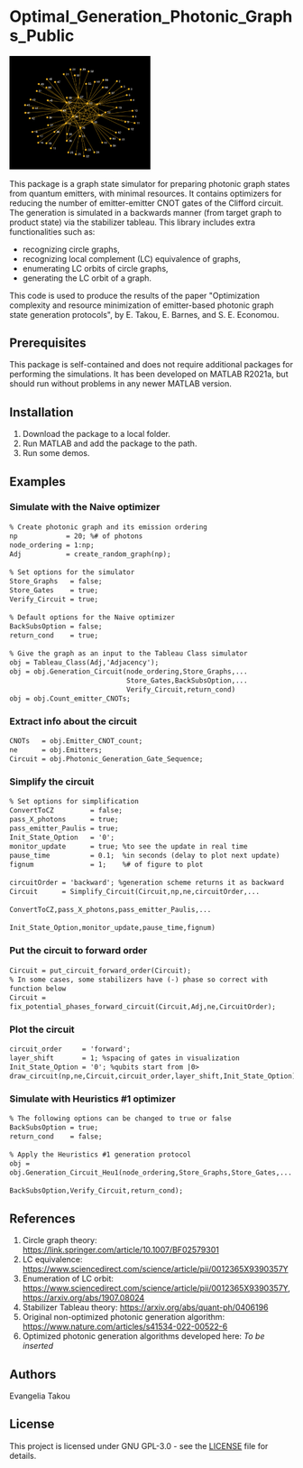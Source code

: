 # Optimal_Generation_Photonic_Graphs_Public

<img src="/images/Encoded_RGS_V2.png" width="250"/>

This package is a graph state simulator for preparing photonic graph states
from quantum emitters, with minimal resources. It contains optimizers for 
reducing the number of emitter-emitter CNOT gates of the Clifford circuit. 
The generation is simulated in a backwards manner (from target graph to product state)
via the stabilizer tableau. 
This library includes extra functionalities such as: 
* recognizing circle graphs,
* recognizing local complement (LC) equivalence of graphs, 
* enumerating LC orbits of circle graphs, 
* generating the LC orbit of a graph.


This code is used 
to produce the results of the paper "Optimization complexity and resource 
minimization of emitter-based photonic graph state generation protocols", 
by E. Takou, E. Barnes, and S. E. Economou.

## Prerequisites
This package is self-contained and does not require additional packages
for performing the simulations. It has been developed on MATLAB R2021a, 
but should run without problems in any newer MATLAB version.

## Installation

1. Download the package to a local folder.
2. Run MATLAB and add the package to the path.
3. Run some demos.

## Examples
### Simulate with the Naive optimizer
```
% Create photonic graph and its emission ordering
np            = 20; %# of photons
node_ordering = 1:np;
Adj           = create_random_graph(np); 

% Set options for the simulator
Store_Graphs   = false;
Store_Gates    = true;
Verify_Circuit = true;

% Default options for the Naive optimizer
BackSubsOption = false; 
return_cond    = true;  

% Give the graph as an input to the Tableau Class simulator
obj = Tableau_Class(Adj,'Adjacency'); 
obj = obj.Generation_Circuit(node_ordering,Store_Graphs,...
                             Store_Gates,BackSubsOption,...
                             Verify_Circuit,return_cond)
obj = obj.Count_emitter_CNOTs;
```

### Extract info about the circuit
```
CNOTs   = obj.Emitter_CNOT_count;
ne      = obj.Emitters;
Circuit = obj.Photonic_Generation_Gate_Sequence; 
```
### Simplify the circuit
```
% Set options for simplification
ConvertToCZ         = false;
pass_X_photons      = true;
pass_emitter_Paulis = true;
Init_State_Option   = '0';
monitor_update      = true; %to see the update in real time
pause_time          = 0.1;  %in seconds (delay to plot next update)
fignum              = 1;    %# of figure to plot

circuitOrder = 'backward'; %generation scheme returns it as backward
Circuit      = Simplify_Circuit(Circuit,np,ne,circuitOrder,...
                                ConvertToCZ,pass_X_photons,pass_emitter_Paulis,...
                                Init_State_Option,monitor_update,pause_time,fignum)
```
### Put the circuit to forward order
```
Circuit = put_circuit_forward_order(Circuit);
% In some cases, some stabilizers have (-) phase so correct with function below
Circuit = fix_potential_phases_forward_circuit(Circuit,Adj,ne,CircuitOrder);
```

### Plot the circuit
```
circuit_order     = 'forward';
layer_shift       = 1; %spacing of gates in visualization
Init_State_Option = '0'; %qubits start from |0>
draw_circuit(np,ne,Circuit,circuit_order,layer_shift,Init_State_Option)
```
### Simulate with Heuristics #1 optimizer
```
% The following options can be changed to true or false
BackSubsOption = true;
return_cond    = false;

% Apply the Heuristics #1 generation protocol
obj = obj.Generation_Circuit_Heu1(node_ordering,Store_Graphs,Store_Gates,...
                                  BackSubsOption,Verify_Circuit,return_cond);
```

## References
1. Circle graph theory: <https://link.springer.com/article/10.1007/BF02579301>
2. LC equivalence: <https://www.sciencedirect.com/science/article/pii/0012365X9390357Y>
3. Enumeration of LC orbit: <https://www.sciencedirect.com/science/article/pii/0012365X9390357Y>, 
<https://arxiv.org/abs/1907.08024>
3. Stabilizer Tableau theory: <https://arxiv.org/abs/quant-ph/0406196>
4. Original non-optimized photonic generation algorithm: <https://www.nature.com/articles/s41534-022-00522-6>
5. Optimized photonic generation algorithms developed here: *To be inserted*

## Authors
Evangelia Takou

## License
This project is licensed under GNU GPL-3.0 - see the [LICENSE](LICENSE) file for details.

